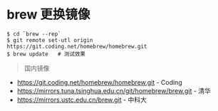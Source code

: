 # brew 更换镜像

```shell
$ cd `brew --rep`
$ git remote set-utl origin https://git.coding.net/homebrew/homebrew.git
$ brew update   # 测试效果
```

> 国内镜像

* https://git.coding.net/homebrew/homebrew.git - Coding
* https://mirrors.tuna.tsinghua.edu.cn/git/homebrew/brew.git - 清华
* https://mirrors.ustc.edu.cn/brew.git - 中科大
